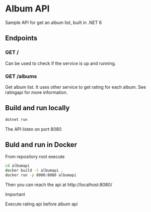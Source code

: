 # Album API

Sample API for get an album list, built in .NET 6

## Endpoints

### GET /

Can be used to check if the service is up and running.

### GET /albums

Get album list. It uses other service to get rating for each album. See ratingapi for more information.

## Build and run locally

```cmd
dotnet run
```

The API listen on port 8080

## Buld and run in Docker

From repository root execute

```cmd
cd albumapi
docker build -t albumapi .
docker run -p 8080:8080 albumapi
```

Then you can reach the api at http://localhost:8080/

> [!IMPORTANT]  
> Execute rating api before album api